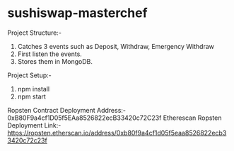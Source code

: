 # sushiswap-masterchef

Project Structure:-
1. Catches 3 events such as Deposit, Withdraw, Emergency Withdraw
2. First listen the events.
3. Stores them in MongoDB.

Project Setup:-
1. npm install
2. npm start

Ropsten Contract Deployment Address:- 0xB80F9a4cf1D05f5EAa8526822ecB33420c72C23f
Etherescan Ropsten Deployment Link:- https://ropsten.etherscan.io/address/0xb80f9a4cf1d05f5eaa8526822ecb33420c72c23f

